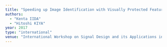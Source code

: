 ```yaml
---
title: "Speeding up Image Identification with Visually Protected Features for JPEG Images"
authors:
  - "Kenta IIDA"
  - "Hitoshi KIYA"
year: 2017
type: "international"
venue: "International Workshop on Signal Design and its Applications in Communications, Sapporo, Hokkaido, Japan, 2017-09-25."
---
```

